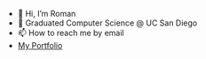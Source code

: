 - 👋 Hi, I’m Roman
- 👀 Graduated Computer Science @ UC San Diego
- 📫 How to reach me by email
- [My Portfolio](https://rahmadi0.github.io/My-Portfolio/)

<!---
rahmadi0/rahmadi0 is a ✨ special ✨ repository because its `README.md` (this file) appears on your GitHub profile.
You can click the Preview link to take a look at your changes.
--->
